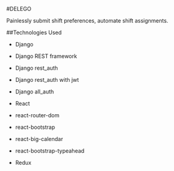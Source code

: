 #DELEGO

Painlessly submit shift preferences, automate shift assignments.



##Technologies Used

* Django
* Django REST framework
* Django rest_auth
* Django rest_auth with jwt
* Django all_auth

* React
* react-router-dom
* react-bootstrap
* react-big-calendar
* react-bootstrap-typeahead

* Redux